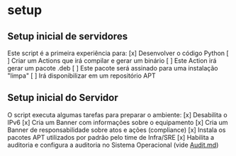 # setup

## Setup inicial de servidores

Este script é a primeira experiência para:
[x] Desenvolver o código Python
[ ] Criar um Actions que irá compilar e gerar um binário
[ ] Este Action irá gerar um pacote .deb
[ ] Este pacote será assinado para uma instalação "limpa"
[ ] Irá disponibilizar em um repositório APT

## Setup inicial do Servidor
O script executa algumas tarefas para preparar o ambiente:
[x] Desabilita o IPv6
[x] Cria um Banner com informações sobre o equipamento
[x] Cria um Banner de responsabilidade sobre atos e ações (compliance)
[x] Instala os pacotes APT utilizados por padrão pelo time de Infra/SRE
[x] Habilita a auditoria e configura a auditoria no Sistema Operacional (vide [Audit.md](./AUDIT.md))
